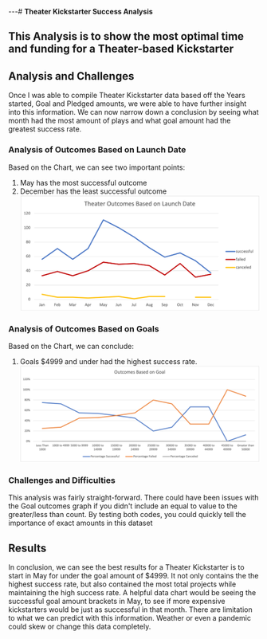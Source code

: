 ---# **Theater Kickstarter Success Analysis**

## This Analysis is to show the most optimal time and funding for a Theater-based Kickstarter

## Analysis and Challenges
Once I was able to compile Theater Kickstarter data based off the Years started, Goal and Pledged amounts, we were able to have further insight into this information. We can now narrow down a conclusion by seeing what month had the most amount of plays and what goal amount had the greatest success rate.

### Analysis of Outcomes Based on Launch Date
Based on the Chart, we can see two important points: 
1. May has the most successful outcome 
2. December has the least successful outcome
![Theater_Outcomes_vs_Launch.png](Resources/Theater_Outcomes_vs_Launch.png)

### Analysis of Outcomes Based on Goals
Based on the Chart, we can conclude:
1. Goals $4999 and under had the highest success rate.
![Outcomes_vs_Goals.png](Resources/Outcomes_vs_Goals.png)

### Challenges and Difficulties 
This analysis was fairly straight-forward. There could have been issues with the Goal outcomes graph if you didn't include an equal to value to the greater/less than count. By testing both codes, you could quickly tell the importance of exact amounts in this dataset

## Results
In conclusion, we can see the best results for a Theater Kickstarter is to start in May for under the goal amount of $4999. It not only contains the the highest success rate, but also contained the most total projects while maintaining the high success rate. A helpful data chart would be seeing the successful goal amount brackets in May, to see if more expensive kickstarters would be just as successful in that month. There are limitation to what we can predict with this information. Weather or even a pandemic could skew or change this data completely. 
